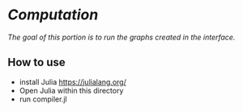 # _Computation_

_The goal of this portion is to run the graphs created in the interface._

## How to use
- install Julia https://julialang.org/
- Open Julia within this directory
- run compiler.jl
